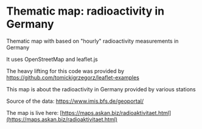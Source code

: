 # Thematic map: radioactivity in Germany

Thematic map with based on "hourly" radioactivity measurements in Germany

It uses OpenStreetMap and leaflet.js

The heavy lifting for this code was provided by https://github.com/tomickigrzegorz/leaflet-examples

This map is about the radioactivity in Germany provided by various stations

Source of the data: https://www.imis.bfs.de/geoportal/

The map is live here: [https://maps.askan.biz/radioaktivitaet.html](https://maps.askan.biz/radioaktivitaet.html)
   
